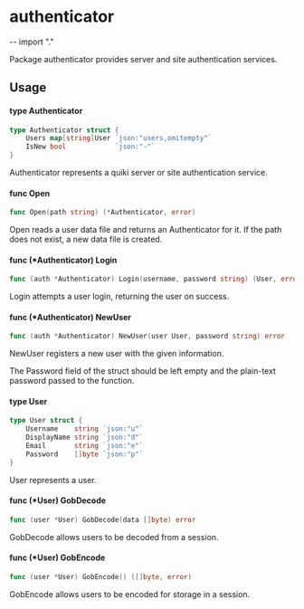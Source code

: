 # authenticator
--
    import "."

Package authenticator provides server and site authentication services.

## Usage

#### type Authenticator

```go
type Authenticator struct {
	Users map[string]User `json:"users,omitempty"`
	IsNew bool            `json:"-"`
}
```

Authenticator represents a quiki server or site authentication service.

#### func  Open

```go
func Open(path string) (*Authenticator, error)
```
Open reads a user data file and returns an Authenticator for it. If the path
does not exist, a new data file is created.

#### func (*Authenticator) Login

```go
func (auth *Authenticator) Login(username, password string) (User, error)
```
Login attempts a user login, returning the user on success.

#### func (*Authenticator) NewUser

```go
func (auth *Authenticator) NewUser(user User, password string) error
```
NewUser registers a new user with the given information.

The Password field of the struct should be left empty and the plain-text
password passed to the function.

#### type User

```go
type User struct {
	Username    string `json:"u"`
	DisplayName string `json:"d"`
	Email       string `json:"e"`
	Password    []byte `json:"p"`
}
```

User represents a user.

#### func (*User) GobDecode

```go
func (user *User) GobDecode(data []byte) error
```
GobDecode allows users to be decoded from a session.

#### func (*User) GobEncode

```go
func (user *User) GobEncode() ([]byte, error)
```
GobEncode allows users to be encoded for storage in a session.
